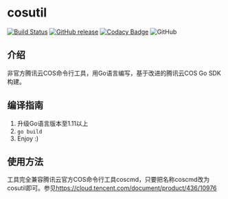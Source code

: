 # cosutil

[![Build Status](https://img.shields.io/travis/com/huanght1997/cosutil)](https://travis-ci.com/huanght1997/cosutil)
[![GitHub release](https://img.shields.io/github/v/release/huanght1997/cosutil)](https://github.com/huanght1997/cosutil/releases)
[![Codacy Badge](https://api.codacy.com/project/badge/Grade/c16589b2374f44e194cfc2a4060c8580)](https://app.codacy.com/manual/huanght1997/cosutil?utm_source=github.com&utm_medium=referral&utm_content=huanght1997/cosutil&utm_campaign=Badge_Grade_Dashboard)
![GitHub](https://img.shields.io/github/license/huanght1997/cosutil?color=orange)

## 介绍

非官方腾讯云COS命令行工具，用Go语言编写，基于改进的腾讯云COS Go SDK构建。

## 编译指南

1.  升级Go语言版本至1.11以上
2.  `go build`
3.  Enjoy :)

## 使用方法

工具完全兼容腾讯云官方COS命令行工具coscmd，只要把名称coscmd改为cosutil即可。参见<https://cloud.tencent.com/document/product/436/10976>
